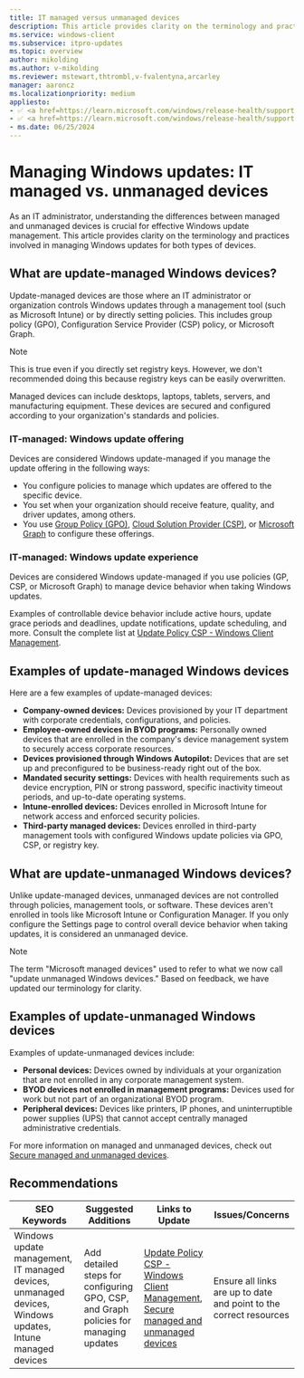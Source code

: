 ```yaml
---
title: IT managed versus unmanaged devices
description: This article provides clarity on the terminology and practices involved in managing Windows updates for both managed and unmanaged devices.
ms.service: windows-client
ms.subservice: itpro-updates
ms.topic: overview
author: mikolding
ms.author: v-mikolding
ms.reviewer: mstewart,thtrombl,v-fvalentyna,arcarley
manager: aaroncz
ms.localizationpriority: medium
appliesto:
- ✅ <a href=https://learn.microsoft.com/windows/release-health/supported-versions-windows-client target=_blank>Windows 11</a>
- ✅ <a href=https://learn.microsoft.com/windows/release-health/supported-versions-windows-client target=_blank>Windows 10</a>
- ms.date: 06/25/2024
---
```


# Managing Windows updates: IT managed vs. unmanaged devices

As an IT administrator, understanding the differences between managed and unmanaged devices is crucial for effective Windows update management. This article provides clarity on the terminology and practices involved in managing Windows updates for both types of devices.

## What are update-managed Windows devices?

Update-managed devices are those where an IT administrator or organization controls Windows updates through a management tool (such as Microsoft Intune) or by directly setting policies. This includes group policy (GPO), Configuration Service Provider (CSP) policy, or Microsoft Graph.

> [!NOTE]
> This is true even if you directly set registry keys. However, we don't recommended doing this because registry keys can be easily overwritten.

Managed devices can include desktops, laptops, tablets, servers, and manufacturing equipment. These devices are secured and configured according to your organization's standards and policies.

### IT-managed: Windows update offering

Devices are considered Windows update-managed if you manage the update offering in the following ways:

- You configure policies to manage which updates are offered to the specific device.
- You set when your organization should receive feature, quality, and driver updates, among others.
- You use [Group Policy (GPO)](https://learn.microsoft.com/windows/deployment/update/waas-wufb-group-policy), [Cloud Solution Provider (CSP)](https://learn.microsoft.com/windows/client-management/mdm/policy-csp-update#update-allowupdateservice), or [Microsoft Graph](https://learn.microsoft.com/windows/deployment/update/deployment-service-overview) to configure these offerings.

### IT-managed: Windows update experience

Devices are considered Windows update-managed if you use policies (GP, CSP, or Microsoft Graph) to manage device behavior when taking Windows updates.

Examples of controllable device behavior include active hours, update grace periods and deadlines, update notifications, update scheduling, and more. Consult the complete list at [Update Policy CSP - Windows Client Management](https://docs.microsoft.com/windows/client-management/mdm/policy-csp-update).

## Examples of update-managed Windows devices

Here are a few examples of update-managed devices:

- **Company-owned devices:** Devices provisioned by your IT department with corporate credentials, configurations, and policies.
- **Employee-owned devices in BYOD programs:** Personally owned devices that are enrolled in the company's device management system to securely access corporate resources.
- **Devices provisioned through Windows Autopilot:** Devices that are set up and preconfigured to be business-ready right out of the box.
- **Mandated security settings:** Devices with health requirements such as device encryption, PIN or strong password, specific inactivity timeout periods, and up-to-date operating systems.
- **Intune-enrolled devices:** Devices enrolled in Microsoft Intune for network access and enforced security policies.
- **Third-party managed devices:** Devices enrolled in third-party management tools with configured Windows update policies via GPO, CSP, or registry key.

## What are update-unmanaged Windows devices?

Unlike update-managed devices, unmanaged devices are not controlled through policies, management tools, or software. These devices aren't enrolled in tools like Microsoft Intune or Configuration Manager. If you only configure the Settings page to control overall device behavior when taking updates, it is considered an unmanaged device.

> [!Note]
> The term "Microsoft managed devices" used to refer to what we now call "update unmanaged Windows devices." Based on feedback, we have updated our terminology for clarity.

## Examples of update-unmanaged Windows devices

Examples of update-unmanaged devices include:

- **Personal devices:** Devices owned by individuals at your organization that are not enrolled in any corporate management system.
- **BYOD devices not enrolled in management programs:** Devices used for work but not part of an organizational BYOD program.
- **Peripheral devices:** Devices like printers, IP phones, and uninterruptible power supplies (UPS) that cannot accept centrally managed administrative credentials.

For more information on managed and unmanaged devices, check out [Secure managed and unmanaged devices](https://docs.microsoft.com/mem/intune/protect/protect-devices).

## Recommendations

| SEO Keywords                                                                                              | Suggested Additions                                                                  | Links to Update                                                                                                                                                                                                                    | Issues/Concerns                                                    |
|-----------------------------------------------------------------------------------------------------------|--------------------------------------------------------------------------------------|------------------------------------------------------------------------------------------------------------------------------------------------------------------------------------------------------------------------------------|--------------------------------------------------------------------|
| Windows update management, IT managed devices, unmanaged devices, Windows updates, Intune managed devices | Add detailed steps for configuring GPO, CSP, and Graph policies for managing updates | [Update Policy CSP - Windows Client Management](https://docs.microsoft.com/windows/client-management/mdm/policy-csp-update), [Secure managed and unmanaged devices](https://docs.microsoft.com/mem/intune/protect/protect-devices) | Ensure all links are up to date and point to the correct resources |
